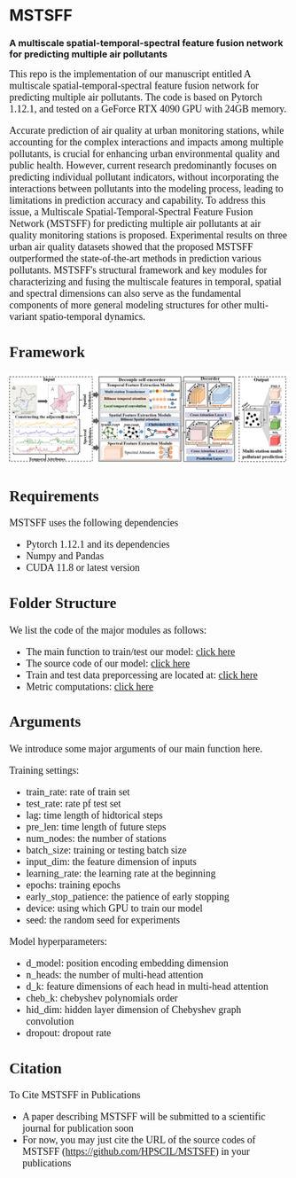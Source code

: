 # MSTSFF 

### A multiscale spatial-temporal-spectral feature fusion network for predicting multiple air pollutants ###

<font face="Times new roman" size=4>
This repo is the implementation of our manuscript entitled A multiscale spatial-temporal-spectral feature fusion network for predicting multiple air pollutants. The code is based on Pytorch 1.12.1, and tested on a GeForce RTX 4090 GPU with 24GB memory.


Accurate prediction of air quality at urban monitoring stations, while accounting for the complex interactions and impacts among multiple pollutants, is crucial for enhancing urban environmental quality and public health. However, current research predominantly focuses on predicting individual pollutant indicators, without incorporating the interactions between pollutants into the modeling process, leading to limitations in prediction accuracy and capability. To address this issue, a Multiscale Spatial-Temporal-Spectral Feature Fusion Network (MSTSFF) for predicting multiple air pollutants at air quality monitoring stations is proposed. Experimental results on three urban air quality datasets showed that the proposed MSTSFF outperformed the state-of-the-art methods in prediction various pollutants. MSTSFF's structural framework and key modules for characterizing and fusing the multiscale features in temporal, spatial and spectral dimensions can also serve as the fundamental components of more general modeling structures for other multi-variant spatio-temporal dynamics. 

## Framework

![MSTSFF](./Fig/MSTSFF.png)


## Requirements
MSTSFF uses the following dependencies
 
- Pytorch 1.12.1 and its dependencies
- Numpy and Pandas
- CUDA 11.8 or latest version

## Folder Structure
We list the code of the major modules as follows:<br>
- The main function to train/test our model: [click here](./MSTSFF/MODEL/main.py)<br>
- The source code of our model: [click here](./MSTSFF/MODEL/model.py)<br>
- Train and test data preporcessing are located at: [click here](./MSTSFF/MODEL/data_preprocess.py)<br>
- Metric computations: [click here](./MSTSFF/MODEL/utils.py)<br>

## Arguments
We introduce some major arguments of our main function here.

Training settings:
- train\_rate: rate of train set<br>
- test\_rate: rate pf test set<br>
- lag: time length of hidtorical steps<br>
- pre\_len: time length of future steps<br>
- num\_nodes: the number of stations<br>
- batch\_size: training or testing batch size<br>
- input\_dim: the feature dimension of inputs<br> 
- learning\_rate: the learning rate at the beginning<br>
- epochs: training epochs<br>
- early\_stop_patience: the patience of early stopping<br>
- device: using which GPU to train our model<br>
- seed: the random seed for experiments<br>

Model hyperparameters:<br>
- d\_model: position encoding embedding dimension<br>
- n\_heads: the number of multi-head attention<br>
- d\_k: feature dimensions of each head in multi-head attention<br>
- cheb\_k: chebyshev polynomials order<br>
- hid_dim: hidden layer dimension of Chebyshev graph convolution<br>
- dropout: dropout rate<br>


## Citation
To Cite MSTSFF in Publications<br>
- A paper describing MSTSFF will be submitted to a scientific journal for publication soon<br>
- For now, you may just cite the URL of the source codes of MSTSFF (https://github.com/HPSCIL/MSTSFF) in your publications</font>
